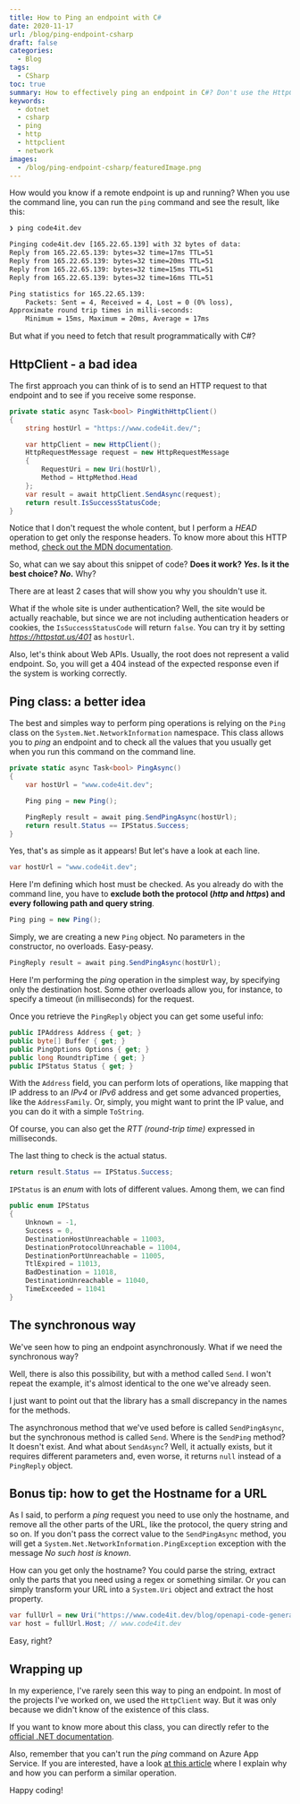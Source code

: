 ```yaml
---
title: How to Ping an endpoint with C#
date: 2020-11-17
url: /blog/ping-endpoint-csharp
draft: false
categories:
  - Blog
tags:
  - CSharp
toc: true
summary: How to effectively ping an endpoint in C#? Don't use the HttpClient, when .NET provides a Ping class to perform all these operations.
keywords:
  - dotnet
  - csharp
  - ping
  - http
  - httpclient
  - network
images:
  - /blog/ping-endpoint-csharp/featuredImage.png
---
```


How would you know if a remote endpoint is up and running? When you use the command line, you can run the `ping` command and see the result, like this:

```txt
❯ ping code4it.dev

Pinging code4it.dev [165.22.65.139] with 32 bytes of data:
Reply from 165.22.65.139: bytes=32 time=17ms TTL=51
Reply from 165.22.65.139: bytes=32 time=20ms TTL=51
Reply from 165.22.65.139: bytes=32 time=15ms TTL=51
Reply from 165.22.65.139: bytes=32 time=16ms TTL=51

Ping statistics for 165.22.65.139:
    Packets: Sent = 4, Received = 4, Lost = 0 (0% loss),
Approximate round trip times in milli-seconds:
    Minimum = 15ms, Maximum = 20ms, Average = 17ms
```

But what if you need to fetch that result programmatically with C#?

## HttpClient - a bad idea

The first approach you can think of is to send an HTTP request to that endpoint and to see if you receive some response.

```cs
private static async Task<bool> PingWithHttpClient()
{
    string hostUrl = "https://www.code4it.dev/";

    var httpClient = new HttpClient();
    HttpRequestMessage request = new HttpRequestMessage
    {
        RequestUri = new Uri(hostUrl),
        Method = HttpMethod.Head
    };
    var result = await httpClient.SendAsync(request);
    return result.IsSuccessStatusCode;
}
```

Notice that I don't request the whole content, but I perform a _HEAD_ operation to get only the response headers. To know more about this HTTP method, [check out the MDN documentation](https://developer.mozilla.org/en-US/docs/Web/HTTP/Methods/HEAD "HEAD documentation on MDN").

So, what can we say about this snippet of code? **Does it work? _Yes_. Is it the best choice? _No_.** Why?

There are at least 2 cases that will show you why you shouldn't use it.

What if the whole site is under authentication? Well, the site would be actually reachable, but since we are not including authentication headers or cookies, the `IsSuccessStatusCode` will return `false`. You can try it by setting _https://httpstat.us/401_ as `hostUrl`.

Also, let's think about Web APIs. Usually, the root does not represent a valid endpoint. So, you will get a 404 instead of the expected response even if the system is working correctly.

## Ping class: a better idea

The best and simples way to perform ping operations is relying on the `Ping` class on the `System.Net.NetworkInformation` namespace. This class allows you to _ping_ an endpoint and to check all the values that you usually get when you run this command on the command line.

```cs
private static async Task<bool> PingAsync()
{
    var hostUrl = "www.code4it.dev";

    Ping ping = new Ping();

    PingReply result = await ping.SendPingAsync(hostUrl);
    return result.Status == IPStatus.Success;
}
```

Yes, that's as simple as it appears! But let's have a look at each line.

```cs
var hostUrl = "www.code4it.dev";
```

Here I'm defining which host must be checked. As you already do with the command line, you have to **exclude both the protocol (_http_ and _https_) and every following path and query string**.

```cs
Ping ping = new Ping();
```

Simply, we are creating a new `Ping` object. No parameters in the constructor, no overloads. Easy-peasy.

```cs
PingReply result = await ping.SendPingAsync(hostUrl);
```

Here I'm performing the _ping_ operation in the simplest way, by specifying only the destination host.
Some other overloads allow you, for instance, to specify a timeout (in milliseconds) for the request.

Once you retrieve the `PingReply` object you can get some useful info:

```cs
public IPAddress Address { get; }
public byte[] Buffer { get; }
public PingOptions Options { get; }
public long RoundtripTime { get; }
public IPStatus Status { get; }
```

With the `Address` field, you can perform lots of operations, like mapping that IP address to an _IPv4_ or _IPv6_ address and get some advanced properties, like the `AddressFamily`. Or, simply, you might want to print the IP value, and you can do it with a simple `ToString`.

Of course, you can also get the _RTT (round-trip time)_ expressed in milliseconds.

The last thing to check is the actual status.

```cs
return result.Status == IPStatus.Success;
```

`IPStatus` is an _enum_ with lots of different values. Among them, we can find

```cs
public enum IPStatus
{
    Unknown = -1,
    Success = 0,
    DestinationHostUnreachable = 11003,
    DestinationProtocolUnreachable = 11004,
    DestinationPortUnreachable = 11005,
    TtlExpired = 11013,
    BadDestination = 11018,
    DestinationUnreachable = 11040,
    TimeExceeded = 11041
}
```

## The synchronous way

We've seen how to ping an endpoint asynchronously. What if we need the synchronous way?

Well, there is also this possibility, but with a method called `Send`. I won't repeat the example, it's almost identical to the one we've already seen.

I just want to point out that the library has a small discrepancy in the names for the methods.

The asynchronous method that we've used before is called `SendPingAsync`, but the synchronous method is called `Send`. Where is the `SendPing` method? It doesn't exist. And what about `SendAsync`? Well, it actually exists, but it requires different parameters and, even worse, it returns `null` instead of a `PingReply` object.

## Bonus tip: how to get the Hostname for a URL

As I said, to perform a _ping_ request you need to use only the hostname, and remove all the other parts of the URL, like the protocol, the query string and so on.
If you don't pass the correct value to the `SendPingAsync` method, you will get a `System.Net.NetworkInformation.PingException` exception with the message _No such host is known_.

How can you get only the hostname? You could parse the string, extract only the parts that you need using a regex or something similar. Or you can simply transform your URL into a `System.Uri` object and extract the host property.

```cs
var fullUrl = new Uri("https://www.code4it.dev/blog/openapi-code-generation-vs2019");
var host = fullUrl.Host; // www.code4it.dev
```

Easy, right?

## Wrapping up

In my experience, I've rarely seen this way to ping an endpoint. In most of the projects I've worked on, we used the `HttpClient` way. But it was only because we didn't know of the existence of this class.

If you want to know more about this class, you can directly refer to the [official .NET documentation](https://docs.microsoft.com/en-us/dotnet/api/system.net.networkinformation.ping?view=netcore-3.1&wt.mc_id=DT-MVP-5005077 "Ping class on dotnet documentation").

Also, remember that you can't run the _ping_ command on Azure App Service. If you are interested, have a look [at this article](https://www.code4it.dev/blog/tcpping-azure-portal) where I explain why and how you can perform a similar operation.

Happy coding!
